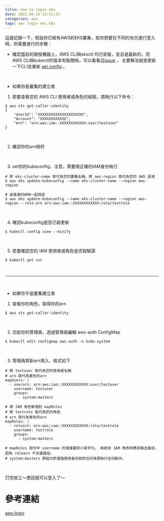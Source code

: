 ```yaml
---
title: how to login eks
date: 2022-05-19 13:31:23
categories: aws
tags: aws login eks k8s
---
```

這邊記錄一下，假設你已經有AWS的EKS叢集，若你想要在不同的地方進行登入時，所需要進行的步驟：

- 確認當前的開發機器上，AWS CLI與eksctl 均已安裝，並且是最新的，而AWS CLI與kubectl的版本有點關係，可以看看這[issue](https://github.com/aws/aws-cli/issues/6920) ， 主要解法就是更新一下CLI並重新 [set config]( https://stackoverflow.com/questions/72126048/error-exec-plugin-invalid-apiversion-client-authentication-k8s-io-v1alpha1-c) 
。

<br>

- 如果你是叢集的建立者
1. 若要查看您的 AWS CLI 使用者或角色的組態，請執行以下命令：
```shell
$ aws sts get-caller-identity
{
    "UserId": "XXXXXXXXXXXXXXXXXXXXX",
    "Account": "XXXXXXXXXXXX",
    "Arn": "arn:aws:iam::XXXXXXXXXXXX:user/testuser"
}
```

<br>

2. 確認你的arn相符

<br>

3. set你的kubeconfig，注意，需要用正確的IAM身份執行
```shell
# 將 eks-cluster-name 取代為您的叢集名稱。將 aws-region 取代為您的 AWS 區域
$ aws eks update-kubeconfig --name eks-cluster-name --region aws-region

# 或者連同ARN一起設定
$ aws eks update-kubeconfig --name eks-cluster-name --region aws-region --role-arn arn:aws:iam::XXXXXXXXXXXX:role/testrole
```

<br>

4. 確認kubeconfig是否已經更新
```shell
$ kubectl config view --minify
```

<br>

5. 若要確認您的 IAM 使用者或角色是否經驗證
```shell
$ kubectl get svc
```

<br>

---

<br>

- 如果你不是叢集建立者
1. 查看你的角色，取得你的arn
```shell
$ aws sts get-caller-identity
```

<br>

2. 交給你的管理員，透過管理員編輯 aws-auth ConfigMap
```shell
$ kubectl edit configmap aws-auth -n kube-system
```
<br>

3. 管理員將新arn填入，格式如下
```shell
# 將 testuser 取代為您的使用者名稱
# arn 取代為拿到的arn
mapUsers: |
  - userarn: arn:aws:iam::XXXXXXXXXXXX:user/testuser
    username: testuser
    groups:
      - system:masters
      
# 將 IAM 角色新增到 mapRoles
# 將 testrole 取代為您的角色
# arn 取代為拿到的arn
mapRoles: |
  - rolearn: arn:aws:iam::XXXXXXXXXXXX:role/testrole
    username: testrole
    groups:
      - system:masters
      
# mapRoles 部分中 username 的值僅接受小寫字元。 映射該 IAM 角色時應該略去路徑，因為 rolearn 不支援路徑。
# system:masters 群組允許進階使用者存取對任何資源執行任何動作。
```

<br>

打完收工～應該就可以登入了～


# 參考連結
[aws login](https://aws.amazon.com/tw/premiumsupport/knowledge-center/eks-api-server-unauthorized-error/)
